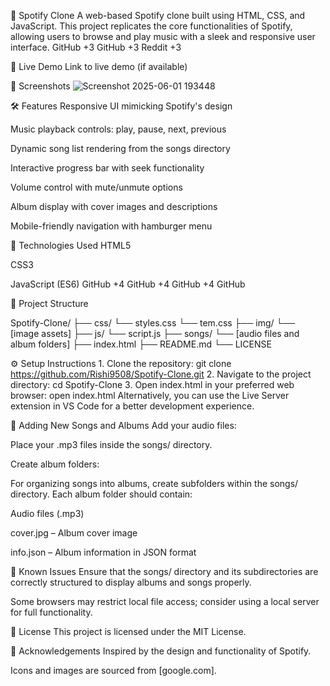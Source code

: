 🎵 Spotify Clone
A web-based Spotify clone built using HTML, CSS, and JavaScript. This project replicates the core functionalities of Spotify, allowing users to browse and play music with a sleek and responsive user interface.
GitHub
+3
GitHub
+3
Reddit
+3

🚀 Live Demo
Link to live demo (if available)

📸 Screenshots
![Screenshot 2025-06-01 193448](https://github.com/user-attachments/assets/0d04298c-6d88-4f67-a054-ae524a4a39eb)


🛠️ Features
Responsive UI mimicking Spotify's design

Music playback controls: play, pause, next, previous

Dynamic song list rendering from the songs directory

Interactive progress bar with seek functionality

Volume control with mute/unmute options

Album display with cover images and descriptions

Mobile-friendly navigation with hamburger menu

🧰 Technologies Used
HTML5

CSS3

JavaScript (ES6)
GitHub
+4
GitHub
+4
GitHub
+4
GitHub

📂 Project Structure

Spotify-Clone/
├── css/
    └── styles.css
    └── tem.css
├── img/
     └── [image assets]
├── js/
     └── script.js
├── songs/
     └── [audio files and album folders]
├── index.html
├── README.md
└── LICENSE

 ⚙️ Setup Instructions
    1. Clone the repository:
        git clone https://github.com/Rishi9508/Spotify-Clone.git
    2. Navigate to the project directory:
        cd Spotify-Clone
    3. Open index.html in your preferred web browser:
        open index.html
    Alternatively, you can use the Live Server extension in VS Code for a better development experience.

📁 Adding New Songs and Albums
Add your audio files:

Place your .mp3 files inside the songs/ directory.

Create album folders:

For organizing songs into albums, create subfolders within the songs/ directory. Each album folder should contain:

Audio files (.mp3)

cover.jpg – Album cover image

info.json – Album information in JSON format

🐞 Known Issues
Ensure that the songs/ directory and its subdirectories are correctly structured to display albums and songs properly.

Some browsers may restrict local file access; consider using a local server for full functionality.

📄 License
This project is licensed under the MIT License.

🙌 Acknowledgements
Inspired by the design and functionality of Spotify.

Icons and images are sourced from [google.com].
